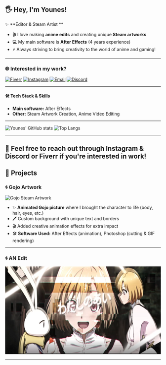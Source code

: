 ## 🖐️ Hey, I'm Younes!

✨ **Editor & Steam Artist **

- 🎬 I love making **anime edits** and creating unique **Steam artworks**
- 💻 My main software is **After Effects** (4 years experience)
- ⚡ Always striving to bring creativity to the world of anime and gaming!

---

### 🌐 Interested in my work?
[![Fiverr](https://img.shields.io/badge/Fiverr-sn1kex-1DBF73?style=flat&logo=fiverr&logoColor=white)](https://www.fiverr.com/s/gDW7vj9)
[![Instagram](https://img.shields.io/badge/Instagram-sn1kex._-E4405F?style=flat&logo=instagram&logoColor=white)](https://instagram.com/sn1kex._)
[![Email](https://img.shields.io/badge/Email-k1nik0kin@gmail.com-D14836?style=flat&logo=gmail&logoColor=white)](mailto:k1nik0kin@gmail.com)
[![Discord](https://img.shields.io/badge/Discord-ssnaakee-5865F2?style=flat&logo=discord&logoColor=white)](https://discord.com/users/ssnaakee)


---

#### 🛠 Tech Stack & Skills
- **Main software:** After Effects
- **Other:** Steam Artwork Creation, Anime Video Editing

---

![Younes' GitHub stats](https://github-readme-stats.vercel.app/api?username=SnaKe&show_icons=true&theme=tokyonight)
![Top Langs](https://github-readme-stats.vercel.app/api/top-langs/?username=SnaKe&layout=compact&theme=tokyonight)

---
💌 Feel free to reach out through Instagram & Discord or Fiverr if you're interested in work!
---

## 🎨 Projects

### 🌀 Gojo Artwork

<img src="gojo.gif" alt="Gojo Steam Artwork" width="600"/>

- ✨ **Animated Gojo picture** where I brought the character to life (body, hair, eyes, etc.)
- 🖊️ Custom background with unique text and borders
- 🎬 Added creative animation effects for extra impact
- 🛠️ **Software Used:** After Effects (animation), Photoshop (cutting & GIF rendering)

---
### 🌀 AN Edit

[![Watch the video](Untitled.png)](https://drive.google.com/file/d/18hNBbDAruCdWxRETbVxGsWktxfCqWV5e/view?usp=sharing)

---



